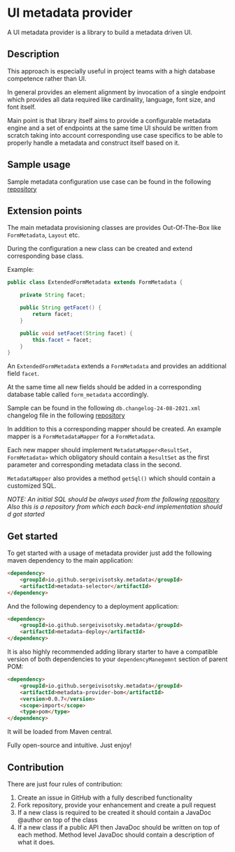 # UI metadata provider
A UI metadata provider is a library to build a metadata driven UI.

## Description
This approach is especially useful in project teams with a high database competence rather than UI.

In general provides an element alignment by invocation of a single endpoint which provides all data required like
cardinality, language, font size, and font itself.

Main point is that library itself aims to provide a configurable metadata engine and a set of endpoints 
at the same time UI should be written from scratch taking into account corresponding use case specifics 
to be able to properly handle a metadata and construct itself based on it.

## Sample usage
Sample metadata configuration use case can be found in the following [repository](https://github.com/sergeivisotsky/metadata-provider-demo)

## Extension points
The main metadata provisioning classes are provides Out-Of-The-Box like `FormMetadata`, `Layout` etc.

During the configuration a new class can be created and extend corresponding base class.

Example:
```java
public class ExtendedFormMetadata extends FormMetadata {

    private String facet;

    public String getFacet() {
        return facet;
    }

    public void setFacet(String facet) {
        this.facet = facet;
    }
}
```

An `ExtendedFormMetadata` extends a `FormMetadata` and provides an additional field `facet`.

At the same time all new fields should be added in a corresponding database table called `form_metadata` accordingly.

Sample can be found in the following `db.changelog-24-08-2021.xml` changelog file in the following [repository](https://github.com/sergeivisotsky/metadata-provider-demo)

In addition to this a corresponding mapper should be created. An example mapper is a `FormMetadataMapper` for a `FormMetadata`.

Each new mapper should implement `MetadataMapper<ResultSet, FormMetadata>` which obligatory should contain a `ResultSet` 
as the first parameter and corresponding metadata class in the second.

`MetadataMapper` also provides a method `getSql()` which should contain a customized SQL.

_NOTE: An initial SQL should be always used from the following [repository](https://github.com/sergeivisotsky/metadata-provider-demo) Also this is a repository from which each back-end implementation should d got started_

## Get started
To get started with a usage of metadata provider just add the following maven dependency to the main application:

```html
<dependency>
    <groupId>io.github.sergeivisotsky.metadata</groupId>
    <artifactId>metadata-selector</artifactId>
</dependency>
```

And the following dependency to a deployment application:
```html
<dependency>
    <groupId>io.github.sergeivisotsky.metadata</groupId>
    <artifactId>metadata-deploy</artifactId>
</dependency>
```

It is also highly recommended adding library starter to have a compatible version of both 
dependencies to your `dependencyManegemnt` section of parent POM: 
```html
<dependency>
    <groupId>io.github.sergeivisotsky.metadata</groupId>
    <artifactId>metadata-provider-bom</artifactId>
    <version>0.0.7</version>
    <scope>import</scope>
    <type>pom</type>
</dependency>
```

It will be loaded from Maven central.

Fully open-source and intuitive. Just enjoy!

## Contribution
There are just four rules of contribution:
1. Create an issue in GitHub with a fully described functionality
2. Fork repository, provide your enhancement and create a pull request
3. If a new class is required to be created it should contain a JavaDoc @author on top of the class
4. If a new class if a public API then JavaDoc should be written on top of each method. Method level JavaDoc should contain a description of what it does.